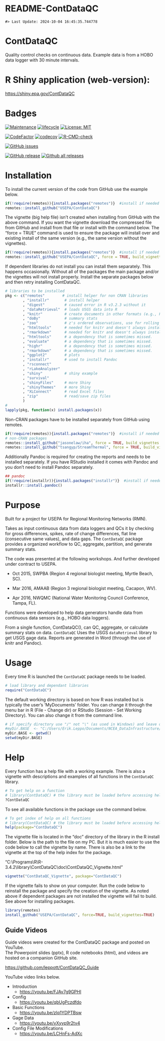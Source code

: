 README-ContDataQC
================

<!-- README.md is generated from README.Rmd. Please edit that file -->

    #> Last Update: 2024-10-04 16:45:35.744778

# ContDataQC

Quality control checks on continuous data. Example data is from a HOBO
data logger with 30 minute intervals.

# R Shiny application (web-version):

<https://shiny.epa.gov/ContDataQC>

# Badges

[![Maintenance](https://img.shields.io/badge/Maintained%3F-yes-green.svg)](https://GitHub.com/USEPA/ContDataQC/graphs/commit-activity)
[![lifecycle](https://img.shields.io/badge/lifecycle-stable-green.svg)](https://www.tidyverse.org/lifecycle/#stable)
[![License:
MIT](https://img.shields.io/badge/license-MIT-blue.svg)](https://cran.r-project.org/web/licenses/MIT)

[![CodeFactor](https://www.codefactor.io/repository/github/leppott/ContDataQC/badge)](https://www.codefactor.io/repository/github/leppott/ContDataQC)
[![codecov](https://codecov.io/gh/USEPA/ContDataQC/branch/master/graph/badge.svg)](https://codecov.io/gh/USEPA/ContDataQC)
[![R-CMD-check](https://github.com/leppott/ContDataQC/workflows/R-CMD-check/badge.svg)](https://github.com/leppott/ContDataQC/actions)

[![GitHub
issues](https://img.shields.io/github/issues/USEPA/ContDataQC.svg)](https://GitHub.com/USEPA/ContDataQC/issues/)

[![GitHub
release](https://img.shields.io/github/release/USEPA/ContDataQC.svg)](https://GitHub.com/USEPA/ContDataQC/releases/)
[![Github all
releases](https://img.shields.io/github/downloads/USEPA/ContDataQC/total.svg)](https://GitHub.com/USEPA/ContDataQC/releases/)

# Installation

To install the current version of the code from GitHub use the example
below.

``` r
if(!require(remotes)){install.packages("remotes")}  #install if needed
remotes::install_github("USEPA/ContDataQC")
```

The vignette (big help file) isn’t created when installing from GitHub
with the above command. If you want the vignette download the compressed
file from GitHub and install from that file or install with the command
below. The “force = TRUE” command is used to ensure the package will
install over and existing install of the same version (e.g., the same
version without the vignettes).

``` r
if(!require(remotes)){install.packages("remotes")}  #install if needed
remotes::install_github("USEPA/ContDataQC", force = TRUE, build_vignettes = TRUE)
```

If dependent libraries do not install you can install them separately.
This happens occasionally. Without all of the packages the main package
and/or the vignettes will not install properly. Install the separate
packages below and then retry installing ContDataQC.

``` r
# libraries to be installed
pkg <- c("remotes"        # install helper for non CRAN libraries
        , "installr"       # install helper
        , "digest"         # caused error in R v3.2.3 without it
        , "dataRetrieval"  # loads USGS data into R
        , "knitr"          # create documents in other formats (e.g., PDF or Word)
        , "doBy"           # summary stats
        , "zoo"            # z's ordered observations, use for rolling sd calc
        , "htmltools"      # needed for knitr and doesn't always install properly with Pandoc
        , "rmarkdown"      # needed for knitr and doesn't always install properly with Pandoc
        , "htmltools"      # a dependency that is sometimes missed.
        , "evaluate"       # a dependency that is sometimes missed.
        , "highr"          # a dependency that is sometimes missed.
        , "rmarkdown"      # a dependency that is sometimes missed.
        , "ggplot2"        # plots
        , "installr"       # used to install Pandoc
        , "rsconnect"
        , "rLakeAnalyzer"
        , "shiny"          # shiny example
        , "survival"
        , "shinyFiles"     # more Shiny
        , "shinyThemes"    # more Shiny
        , "XLConnect"      # read Excel files
        , "zip"            # read/save zip files
        )
#
lapply(pkg, function(x) install.packages(x))
```

Non-CRAN packages have to be installed separately from GitHub using
remotes.

``` r
if(!require(remotes)){install.packages("remotes")}  #install if needed
# non-CRAN packages
remotes::install_github("jasonelaw/iha", force = TRUE, build_vignettes = TRUE)
remotes::install_github("tsangyp/StreamThermal", force = TRUE, build_vignettes = TRUE)
```

Additionally Pandoc is required for creating the reports and needs to be
installed separately. If you have RStudio installed it comes with Pandoc
and you don’t need to install Pandoc separately.

``` r
## pandoc
if(!require(installr)){install.packages("installr")}  #install if needed
installr::install.pandoc()
```

# Purpose

Built for a project for USEPA for Regional Monitoring Networks (RMN).

Takes as input continuous data from data loggers and QCs it by checking
for gross differences, spikes, rate of change differences, flat line
(consecutive same values), and data gaps. The `ContDataQC` package
provides a organized workflow to QC, aggregate, partition, and generate
summary stats.

The code was presented at the following workshops. And further developed
under contract to USEPA.

- Oct 2015, SWPBA (Region 4 regional biologist meeting, Myrtle Beach,
  SC).

- Mar 2016, AMAAB (Region 3 regional biologist meeting, Cacapon, WV).

- Apr 2016, NWQMC (National Water Monitoring Council Conference, Tampa,
  FL).

Functions were developed to help data generators handle data from
continuous data sensors (e.g., HOBO data loggers).

From a single function, ContDataQC(), can QC, aggregate, or calculate
summary stats on data. `ContDataQC` Uses the USGS `dataRetrieval`
library to get USGS gage data. Reports are generated in Word (through
the use of knitr and Pandoc).

# Usage

Every time R is launched the `ContDataQC` package needs to be loaded.

``` r
# load library and dependant libraries
require("ContDataQC")
```

The default working directory is based on how R was installed but is
typically the user’s ‘MyDocuments’ folder. You can change it through the
menu bar in R (File - Change dir) or RStudio (Session - Set Working
Directory). You can also change it from the command line.

``` r
# if specify directory use "/" not "\" (as used in Windows) and leave off final "/" (example below).
#myDir.BASE  <- "C:/Users/Erik.Leppo/Documents/NCEA_DataInfrastructure/Erik"
myDir.BASE <- getwd()
setwd(myDir.BASE)
```

# Help

Every function has a help file with a working example. There is also a
vignette with descriptions and examples of all functions in the
`ContDataQC` library.

``` r
# To get help on a function
# library(ContDataQC) # the library must be loaded before accessing help
?ContDataQC
```

To see all available functions in the package use the command below.

``` r
# To get index of help on all functions
# library(ContDataQC) # the library must be loaded before accessing help
help(package="ContDataQC")
```

The vignette file is located in the “doc” directory of the library in
the R install folder. Below is the path to the file on my PC. But it is
much easier to use the code below to call the vignette by name. There is
also be a link to the vignette at the top of the help index for the
package.

“C:\Programs\R\R-3.4.2\library\ContDataQC\doc\ContDataQC_Vignette.html”

``` r
vignette("ContDataQC_Vignette", package="ContDataQC")
```

If the vignette fails to show on your computer. Run the code below to
reinstall the package and specify the creation of the vignette. As noted
above if dependent packages are not installed the vignette will fail to
build. See above for installing packages.

``` r
library(remotes)
install_github("USEPA/ContDataQC", force=TRUE, build_vignettes=TRUE)
```

## Guide Videos

Guide videos were created for the ContDataQC package and posted on
YouTube.  
The Powerpoint slides (pptx), R code notebooks (html), and videos are
hosted on a companion GitHub site.

<https://github.com/leppott/ContDataQC_Guide>

YouTube video links below.

- Introduction
  - <https://youtu.be/FJAv7g9GPHI>
- Config
  - <https://youtu.be/qbUgPczdfdo>
- Basic Functions
  - <https://youtu.be/zlq1YDPTBsw>
- Gage Data
  - <https://youtu.be/vXyvp9r2tv4>
- Config File Modifications
  - <https://youtu.be/LCHnFs-AdXc>
